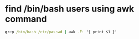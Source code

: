 # find /bin/bash users using awk command


```cmd
grep /bin/bash /etc/passwd | awk -F: '{ print $1 }'
```

